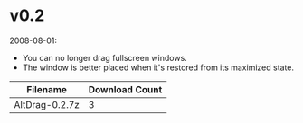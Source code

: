 # v0.2

2008-08-01:
- You can no longer drag fullscreen windows.
- The window is better placed when it's restored from its maximized state.


Filename | Download Count
-------- | --------------
AltDrag-0.2.7z | 3
